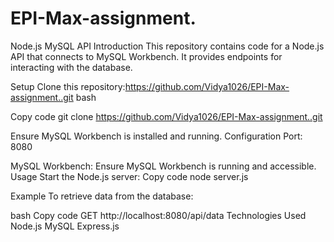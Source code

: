 # EPI-Max-assignment.
Node.js MySQL API Introduction This repository contains code for a Node.js API that connects to MySQL Workbench. It provides endpoints for interacting with the database.

Setup Clone this repository:https://github.com/Vidya1026/EPI-Max-assignment..git bash

Copy code git clone https://github.com/Vidya1026/EPI-Max-assignment..git

Ensure MySQL Workbench is installed and running. Configuration Port: 8080

MySQL Workbench: Ensure MySQL Workbench is running and accessible. Usage Start the Node.js server: Copy code node server.js

Example To retrieve data from the database:

bash Copy code GET http://localhost:8080/api/data Technologies Used Node.js MySQL Express.js
